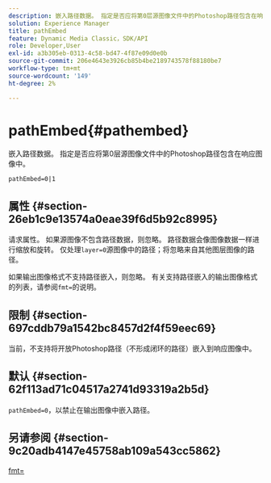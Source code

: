 ```yaml
---
description: 嵌入路径数据。 指定是否应将第0层源图像文件中的Photoshop路径包含在响应图像中。
solution: Experience Manager
title: pathEmbed
feature: Dynamic Media Classic，SDK/API
role: Developer,User
exl-id: a3b305eb-0313-4c58-bd47-4f87e09d0e0b
source-git-commit: 206e4643e3926cb85b4be2189743578f88180be7
workflow-type: tm+mt
source-wordcount: '149'
ht-degree: 2%

---
```


# pathEmbed{#pathembed}

嵌入路径数据。 指定是否应将第0层源图像文件中的Photoshop路径包含在响应图像中。

`pathEmbed=0|1`

## 属性 {#section-26eb1c9e13574a0eae39f6d5b92c8995}

请求属性。 如果源图像不包含路径数据，则忽略。 路径数据会像图像数据一样进行缩放和旋转。 仅处理`layer=0`源图像中的路径；将忽略来自其他图层图像的路径。

如果输出图像格式不支持路径嵌入，则忽略。 有关支持路径嵌入的输出图像格式的列表，请参阅`fmt=`的说明。

## 限制 {#section-697cddb79a1542bc8457d2f4f59eec69}

当前，不支持将开放Photoshop路径（不形成闭环的路径）嵌入到响应图像中。

## 默认 {#section-62f113ad71c04517a2741d93319a2b5d}

`pathEmbed=0`，以禁止在输出图像中嵌入路径。

## 另请参阅 {#section-9c20adb4147e45758ab109a543cc5862}

[fmt=](../../../../../is-api/http-ref/image-serving-api-ref/c-http-protocol-reference/c-command-reference/r-is-http-fmt.md#reference-cdf10043423b45ba9fe15157fb3ae37a)
